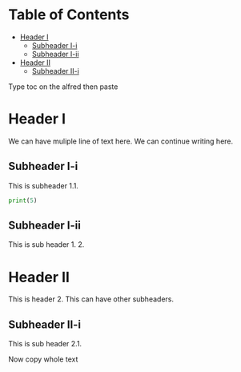 Table of Contents
=================
   * [Header I](#header-i)
      * [Subheader I-i](#subheader-i-i)
      * [Subheader I-ii](#subheader-i-ii)
   * [Header II](#header-ii)
      * [Subheader II-i](#subheader-ii-i)
      
Type toc on the alfred
then paste

# Header I
We can have muliple line of text here.
We can continue writing here.

## Subheader I-i
This is subheader 1.1.
```python
print(5)
```

## Subheader I-ii
This is sub header 1. 2.

# Header II
This is header 2.
This can have other subheaders.

## Subheader II-i
This is sub header 2.1.

Now copy whole text
